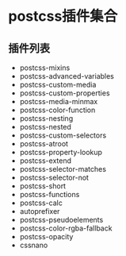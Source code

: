 # postcss插件集合

## 插件列表
- postcss-mixins
- postcss-advanced-variables
- postcss-custom-media
- postcss-custom-properties
- postcss-media-minmax
- postcss-color-function
- postcss-nesting
- postcss-nested
- postcss-custom-selectors
- postcss-atroot
- postcss-property-lookup
- postcss-extend
- postcss-selector-matches
- postcss-selector-not
- postcss-short
- postcss-functions
- postcss-calc
- autoprefixer
- postcss-pseudoelements
- postcss-color-rgba-fallback
- postcss-opacity
- cssnano